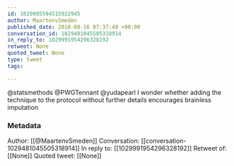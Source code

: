 ```yaml
---
id: 1029995594515922945
author: MaartenvSmeden
published_date: 2018-08-16 07:37:40 +00:00
conversation_id: 1029481045505318914
in_reply_to: 1029991954296328192
retweet: None
quoted_tweet: None
type: tweet
tags:

---
```


@statsmethods @PWGTennant @yudapearl I wonder whether adding the technique to the protocol without further details encourages brainless imputation

### Metadata

Author: [[@MaartenvSmeden]]
Conversation: [[conversation-1029481045505318914]]
In reply to: [[1029991954296328192]]
Retweet of: [[None]]
Quoted tweet: [[None]]
